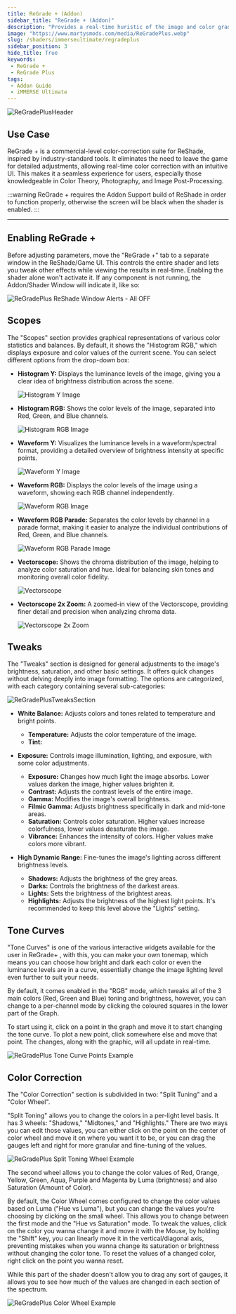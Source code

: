 ```yaml
---
title: ReGrade + (Addon)
sidebar_title: "ReGrade + (Addon)"
description: "Provides a real-time huristic of the image and color grading GUI native to ReShade."
image: "https://www.martysmods.com/media/ReGradePlus.webp"
slug: /shaders/immerseultimate/regradeplus
sidebar_position: 3
hide_title: True
keywords: 
 - ReGrade +
 - ReGrade Plus
tags:
 - Addon Guide
 - iMMERSE Ultimate
---
```


![ReGradePlusHeader](./images/ReGradePlusHeader.webp)

## Use Case

ReGrade + is a commercial-level color-correction suite for ReShade, inspired by industry-standard tools. It eliminates the need to leave the game for detailed adjustments, allowing real-time color correction with an intuitive UI. This makes it a seamless experience for users, especially those knowledgeable in Color Theory, Photography, and Image Post-Processing.


:::warning
ReGrade + requires the Addon Support build of ReShade in order to function properly, otherwise the screen will be black when the shader is enabled.
:::

---

## Enabling ReGrade +

Before adjusting parameters, move the "ReGrade +" tab to a separate window in the ReShade/Game UI. This controls the entire shader and lets you tweak other effects while viewing the results in real-time. Enabling the shader alone won't activate it. If any component is not running, the Addon/Shader Window will indicate it, like so:

![ReGradePlus ReShade Window Alerts - All OFF](./images/regradeplus_shaders_disabled.webp)

## Scopes

The "Scopes" section provides graphical representations of various color statistics and balances. By default, it shows the "Histogram RGB," which displays exposure and color values of the current scene. You can select different options from the drop-down box:

- **Histogram Y:** Displays the luminance levels of the image, giving you a clear idea of brightness distribution across the scene.

    ![Histogram Y Image](./images/regradeplus_histogram_y.webp)

- **Histogram RGB:** Shows the color levels of the image, separated into Red, Green, and Blue channels.

    ![Histogram RGB Image](./images/regradeplus_histogram_rgb.webp)

- **Waveform Y:** Visualizes the luminance levels in a waveform/spectral format, providing a detailed overview of brightness intensity at specific points.

    ![Waveform Y Image](./images/regradeplus_waveform_y.webp)

- **Waveform RGB:** Displays the color levels of the image using a waveform, showing each RGB channel independently.

    ![Waveform RGB Image](./images/regradeplus_waveform_rgb.webp)

- **Waveform RGB Parade:** Separates the color levels by channel in a parade format, making it easier to analyze the individual contributions of Red, Green, and Blue channels.

    ![Waveform RGB Parade Image](./images/regradeplus_waveform_rgb_parade.webp)

- **Vectorscope:** Shows the chroma distribution of the image, helping to analyze color saturation and hue. Ideal for balancing skin tones and monitoring overall color fidelity.

    ![Vectorscope](./images/regradeplus_histogram_vectorscope.webp)

- **Vectorscope 2x Zoom:** A zoomed-in view of the Vectorscope, providing finer detail and precision when analyzing chroma data.

    ![Vectorscope 2x Zoom](./images/regradeplus_histogram_vectorscope2x.webp)

## Tweaks

The "Tweaks" section is designed for general adjustments to the image's brightness, saturation, and other basic settings. It offers quick changes without delving deeply into image formatting. The options are categorized, with each category containing several sub-categories:

![ReGradePlusTweaksSection](./images/regradeplus_tweaks.webp)

* **White Balance:** Adjusts colors and tones related to temperature and bright points.

    * **Temperature:** Adjusts the color temperature of the image.
    * **Tint:**

* **Exposure:** Controls image illumination, lighting, and exposure, with some color adjustments.

    * **Exposure:** Changes how much light the image absorbs. Lower values darken the image, higher values brighten it.
    * **Contrast:** Adjusts the contrast levels of the entire image.
    * **Gamma:** Modifies the image's overall brightness.
    * **Filmic Gamma:** Adjusts brightness specifically in dark and mid-tone areas.
    * **Saturation:** Controls color saturation. Higher values increase colorfulness, lower values desaturate the image.
    * **Vibrance:** Enhances the intensity of colors. Higher values make colors more vibrant.

* **High Dynamic Range:** Fine-tunes the image's lighting across different brightness levels.

    * **Shadows:** Adjusts the brightness of the grey areas.
    * **Darks:** Controls the brightness of the darkest areas.
    * **Lights:** Sets the brightness of the brightest areas.
    * **Highlights:** Adjusts the brightness of the highest light points. It's recommended to keep this level above the "Lights" setting.

## Tone Curves

"Tone Curves" is one of the various interactive widgets available for the user in ReGrade+ , with this, you can make your own tonemap, which means you can choose how bright and dark each color or even the luminance levels are in a curve, essentially change the image lighting level even further to suit your needs.

By default, it comes enabled in the "RGB" mode, which tweaks all of the 3 main colors (Red, Green and Blue) toning and brightness, however, you can change to a per-channel mode by clicking the coloured squares in the lower part of the Graph.

To start using it, click on a point in the graph and move it to start changing the tone curve. To plot a new point, click somewhere else and move that point. The changes, along with the graphic, will all update in real-time.

![ReGradePlus Tone Curve Points Example](./images/regradeplus_tonecurve.webp)

## Color Correction

The "Color Correction" section is subdivided in two: "Split Tuning" and a "Color Wheel".

"Split Toning" allows you to change the colors in a per-light level basis. It has 3 wheels: "Shadows," "Midtones," and "Highlights." There are two ways you can edit those values, you can either click on the point on the center of color wheel and move it on where you want it to be, or you can drag the gauges left and right for more granular and fine-tuning of the values.

![ReGradePlus Split Toning Wheel Example](./images/regradeplus_colorcorrection.webp)

The second wheel allows you to change the color values of Red, Orange, Yellow, Green, Aqua, Purple and Magenta by Luma (brightness) and also Saturation (Amount of Color).

By default, the Color Wheel comes configured to change the color values based on Luma ("Hue vs Luma"), but you can change the values you're choosing by clicking on the small wheel. This allows you to change between the first mode and the "Hue vs Saturation" mode. To tweak the values, click on the color you wanna change it and move it with the Mouse, by holding the "Shift" key, you can linearly move it in the vertical/diagonal axis, preventing mistakes when you wanna change its saturation or brightness without changing the color tone. To reset the values of a changed color, right click on the point you wanna reset. 

While this part of the shader doesn't allow you to drag any sort of gauges, it allows you to see how much of the values are changed in each section of the spectrum.

![ReGradePlus Color Wheel Example](./images/regradeplus_huevsluma.webp)